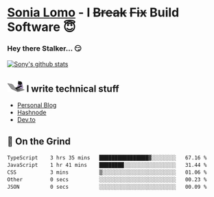 # [Sonia Lomo](https://sonylomo.github.io/) - I ~~Break~~ ~~Fix~~ Build Software 😇
### Hey there Stalker... 😏 

<a href="https://github.com/sonylomo/github-readme-stats">
  <img align="center" src="https://media.giphy.com/media/lU05nFSW6Y2A/giphy.gif" alt="Sony's github stats" />
</a>

## <img src="assets/devcat.gif" width="40"> I write technical stuff
- [Personal Blog](https://www.sonylomo.dev/blog)
- [Hashnode](https://sonylomo.hashnode.dev/)
- [Dev.to](https://dev.to/sonylomo)

## 🤡 On the Grind
<!--START_SECTION:waka-->

```txt
TypeScript    3 hrs 35 mins   ████████████████▓░░░░░░░░   67.16 %
JavaScript    1 hr 41 mins    ████████░░░░░░░░░░░░░░░░░   31.44 %
CSS           3 mins          ▒░░░░░░░░░░░░░░░░░░░░░░░░   01.06 %
Other         0 secs          ░░░░░░░░░░░░░░░░░░░░░░░░░   00.23 %
JSON          0 secs          ░░░░░░░░░░░░░░░░░░░░░░░░░   00.09 %
```

<!--END_SECTION:waka-->
